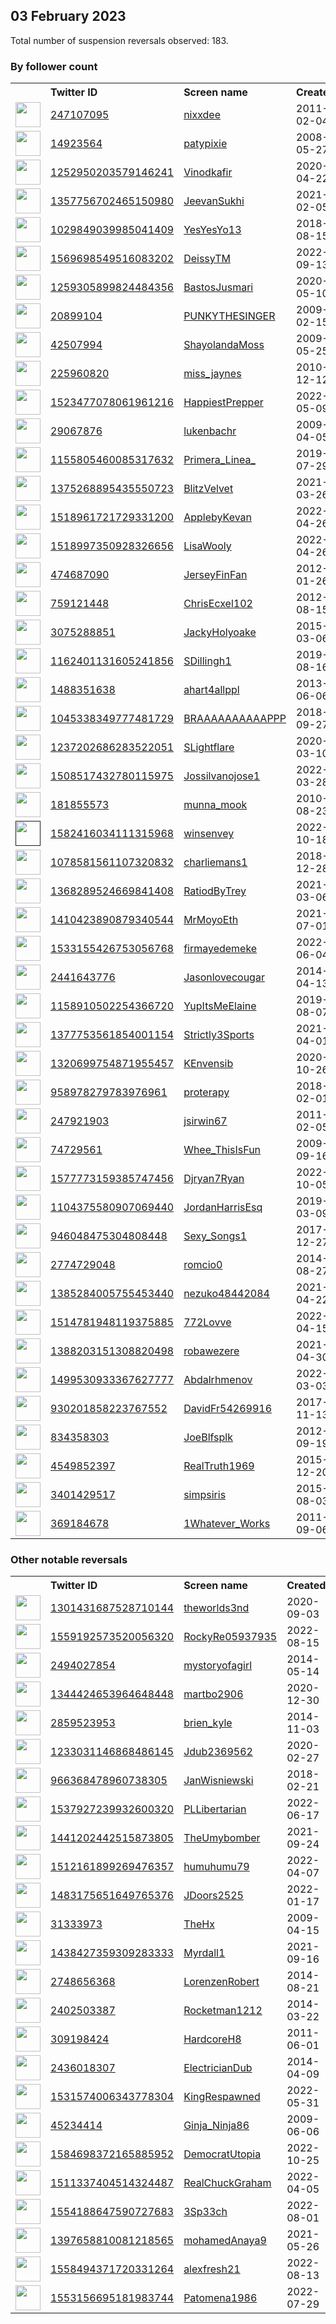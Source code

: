 
## 03 February 2023
Total number of suspension reversals observed: 183.

### By follower count
<table><tr><th></th><th align="left">Twitter ID</th><th align="left">Screen name</th>
<th align="left">Created</th><th align="left">Status</th><th align="left">Suspended</th><th align="left">Followers</th>
<tr><td><a href="https://pbs.twimg.com/profile_images/1521376382575546368/_Um1E7y__normal.jpg"><img src="https://pbs.twimg.com/profile_images/1521376382575546368/_Um1E7y__normal.jpg" width="40px" height="40px" align="center"/></a></td><td><a href="https://twitter.com/intent/user?user_id=247107095">247107095</a></td><td><a href="https://twitter.com/nixxdee">nixxdee</a></td><td>2011-02-04</td><td align="center"></td><td>2022-05-11</td><td>196100</td></tr>
<tr><td><a href="https://pbs.twimg.com/profile_images/1605772746524426245/6WFj0FDq_normal.jpg"><img src="https://pbs.twimg.com/profile_images/1605772746524426245/6WFj0FDq_normal.jpg" width="40px" height="40px" align="center"/></a></td><td><a href="https://twitter.com/intent/user?user_id=14923564">14923564</a></td><td><a href="https://twitter.com/patypixie">patypixie</a></td><td>2008-05-27</td><td align="center"></td><td>2023-01-28</td><td>78029</td></tr>
<tr><td><a href="https://pbs.twimg.com/profile_images/1620596476761223168/4_9_vJve_normal.jpg"><img src="https://pbs.twimg.com/profile_images/1620596476761223168/4_9_vJve_normal.jpg" width="40px" height="40px" align="center"/></a></td><td><a href="https://twitter.com/intent/user?user_id=1252950203579146241">1252950203579146241</a></td><td><a href="https://twitter.com/Vinodkafir">Vinodkafir</a></td><td>2020-04-22</td><td align="center"></td><td></td><td>58345</td></tr>
<tr><td><a href="https://pbs.twimg.com/profile_images/1441585341744521216/3uob9TUU_normal.jpg"><img src="https://pbs.twimg.com/profile_images/1441585341744521216/3uob9TUU_normal.jpg" width="40px" height="40px" align="center"/></a></td><td><a href="https://twitter.com/intent/user?user_id=1357756702465150980">1357756702465150980</a></td><td><a href="https://twitter.com/JeevanSukhi">JeevanSukhi</a></td><td>2021-02-05</td><td align="center"></td><td>2022-10-08</td><td>38636</td></tr>
<tr><td><a href="https://pbs.twimg.com/profile_images/1408810998467743744/ERV6AQsU_normal.jpg"><img src="https://pbs.twimg.com/profile_images/1408810998467743744/ERV6AQsU_normal.jpg" width="40px" height="40px" align="center"/></a></td><td><a href="https://twitter.com/intent/user?user_id=1029849039985041409">1029849039985041409</a></td><td><a href="https://twitter.com/YesYesYo13">YesYesYo13</a></td><td>2018-08-15</td><td align="center"></td><td>2022-11-02</td><td>28894</td></tr>
<tr><td><a href="https://pbs.twimg.com/profile_images/1580212692568211459/S_B14LwD_normal.jpg"><img src="https://pbs.twimg.com/profile_images/1580212692568211459/S_B14LwD_normal.jpg" width="40px" height="40px" align="center"/></a></td><td><a href="https://twitter.com/intent/user?user_id=1569698549516083202">1569698549516083202</a></td><td><a href="https://twitter.com/DeissyTM">DeissyTM</a></td><td>2022-09-13</td><td align="center"></td><td>2023-01-25</td><td>20521</td></tr>
<tr><td><a href="https://pbs.twimg.com/profile_images/1525436445913141249/ISrZMWBL_normal.jpg"><img src="https://pbs.twimg.com/profile_images/1525436445913141249/ISrZMWBL_normal.jpg" width="40px" height="40px" align="center"/></a></td><td><a href="https://twitter.com/intent/user?user_id=1259305899824484356">1259305899824484356</a></td><td><a href="https://twitter.com/BastosJusmari">BastosJusmari</a></td><td>2020-05-10</td><td align="center"></td><td>2022-06-19</td><td>19761</td></tr>
<tr><td><a href="https://pbs.twimg.com/profile_images/1619341770696835072/jGdU0giH_normal.jpg"><img src="https://pbs.twimg.com/profile_images/1619341770696835072/jGdU0giH_normal.jpg" width="40px" height="40px" align="center"/></a></td><td><a href="https://twitter.com/intent/user?user_id=20899104">20899104</a></td><td><a href="https://twitter.com/PUNKYTHESINGER">PUNKYTHESINGER</a></td><td>2009-02-15</td><td align="center"></td><td>2022-11-09</td><td>14441</td></tr>
<tr><td><a href="https://pbs.twimg.com/profile_images/1590821964251373568/UIyMFbop_normal.jpg"><img src="https://pbs.twimg.com/profile_images/1590821964251373568/UIyMFbop_normal.jpg" width="40px" height="40px" align="center"/></a></td><td><a href="https://twitter.com/intent/user?user_id=42507994">42507994</a></td><td><a href="https://twitter.com/ShayolandaMoss">ShayolandaMoss</a></td><td>2009-05-25</td><td align="center">🔒</td><td>2023-01-15</td><td>9007</td></tr>
<tr><td><a href="https://pbs.twimg.com/profile_images/1621660622365548547/9C5z0j8J_normal.jpg"><img src="https://pbs.twimg.com/profile_images/1621660622365548547/9C5z0j8J_normal.jpg" width="40px" height="40px" align="center"/></a></td><td><a href="https://twitter.com/intent/user?user_id=225960820">225960820</a></td><td><a href="https://twitter.com/miss_jaynes">miss_jaynes</a></td><td>2010-12-12</td><td align="center">🔒</td><td></td><td>7390</td></tr>
<tr><td><a href="https://pbs.twimg.com/profile_images/1523510817110462464/Kc0A9utB_normal.jpg"><img src="https://pbs.twimg.com/profile_images/1523510817110462464/Kc0A9utB_normal.jpg" width="40px" height="40px" align="center"/></a></td><td><a href="https://twitter.com/intent/user?user_id=1523477078061961216">1523477078061961216</a></td><td><a href="https://twitter.com/HappiestPrepper">HappiestPrepper</a></td><td>2022-05-09</td><td align="center"></td><td>2023-01-21</td><td>3460</td></tr>
<tr><td><a href="https://pbs.twimg.com/profile_images/139920263/lukenbachr1229460372_normal.jpg"><img src="https://pbs.twimg.com/profile_images/139920263/lukenbachr1229460372_normal.jpg" width="40px" height="40px" align="center"/></a></td><td><a href="https://twitter.com/intent/user?user_id=29067876">29067876</a></td><td><a href="https://twitter.com/lukenbachr">lukenbachr</a></td><td>2009-04-05</td><td align="center"></td><td>2023-01-01</td><td>3351</td></tr>
<tr><td><a href="https://pbs.twimg.com/profile_images/1199647702184796161/pBJwWEB4_normal.jpg"><img src="https://pbs.twimg.com/profile_images/1199647702184796161/pBJwWEB4_normal.jpg" width="40px" height="40px" align="center"/></a></td><td><a href="https://twitter.com/intent/user?user_id=1155805460085317632">1155805460085317632</a></td><td><a href="https://twitter.com/Primera_Linea_">Primera_Linea_</a></td><td>2019-07-29</td><td align="center"></td><td>2022-06-22</td><td>3127</td></tr>
<tr><td><a href="https://pbs.twimg.com/profile_images/1581220608503083008/B1x-Grpi_normal.jpg"><img src="https://pbs.twimg.com/profile_images/1581220608503083008/B1x-Grpi_normal.jpg" width="40px" height="40px" align="center"/></a></td><td><a href="https://twitter.com/intent/user?user_id=1375268895435550723">1375268895435550723</a></td><td><a href="https://twitter.com/BlitzVelvet">BlitzVelvet</a></td><td>2021-03-26</td><td align="center"></td><td>2023-01-12</td><td>2928</td></tr>
<tr><td><a href="https://pbs.twimg.com/profile_images/1603227241974059008/94TO8Ulb_normal.jpg"><img src="https://pbs.twimg.com/profile_images/1603227241974059008/94TO8Ulb_normal.jpg" width="40px" height="40px" align="center"/></a></td><td><a href="https://twitter.com/intent/user?user_id=1518961721729331200">1518961721729331200</a></td><td><a href="https://twitter.com/ApplebyKevan">ApplebyKevan</a></td><td>2022-04-26</td><td align="center"></td><td>2022-12-25</td><td>2721</td></tr>
<tr><td><a href="https://pbs.twimg.com/profile_images/1518998467003224068/LPHY0U1A_normal.jpg"><img src="https://pbs.twimg.com/profile_images/1518998467003224068/LPHY0U1A_normal.jpg" width="40px" height="40px" align="center"/></a></td><td><a href="https://twitter.com/intent/user?user_id=1518997350928326656">1518997350928326656</a></td><td><a href="https://twitter.com/LisaWooly">LisaWooly</a></td><td>2022-04-26</td><td align="center"></td><td>2023-01-14</td><td>2638</td></tr>
<tr><td><a href="https://pbs.twimg.com/profile_images/1564314161345183746/CVoFHr9H_normal.jpg"><img src="https://pbs.twimg.com/profile_images/1564314161345183746/CVoFHr9H_normal.jpg" width="40px" height="40px" align="center"/></a></td><td><a href="https://twitter.com/intent/user?user_id=474687090">474687090</a></td><td><a href="https://twitter.com/JerseyFinFan">JerseyFinFan</a></td><td>2012-01-26</td><td align="center"></td><td>2022-12-07</td><td>2606</td></tr>
<tr><td><a href="https://pbs.twimg.com/profile_images/1601754206628716545/OE2abiRv_normal.jpg"><img src="https://pbs.twimg.com/profile_images/1601754206628716545/OE2abiRv_normal.jpg" width="40px" height="40px" align="center"/></a></td><td><a href="https://twitter.com/intent/user?user_id=759121448">759121448</a></td><td><a href="https://twitter.com/ChrisEcxel102">ChrisEcxel102</a></td><td>2012-08-15</td><td align="center"></td><td>2023-01-27</td><td>2541</td></tr>
<tr><td><a href="https://pbs.twimg.com/profile_images/903157643379912704/yzhKhl8Q_normal.jpg"><img src="https://pbs.twimg.com/profile_images/903157643379912704/yzhKhl8Q_normal.jpg" width="40px" height="40px" align="center"/></a></td><td><a href="https://twitter.com/intent/user?user_id=3075288851">3075288851</a></td><td><a href="https://twitter.com/JackyHolyoake">JackyHolyoake</a></td><td>2015-03-06</td><td align="center"></td><td></td><td>2459</td></tr>
<tr><td><a href="https://pbs.twimg.com/profile_images/1205894737942724608/igTJizUR_normal.jpg"><img src="https://pbs.twimg.com/profile_images/1205894737942724608/igTJizUR_normal.jpg" width="40px" height="40px" align="center"/></a></td><td><a href="https://twitter.com/intent/user?user_id=1162401131605241856">1162401131605241856</a></td><td><a href="https://twitter.com/SDillingh1">SDillingh1</a></td><td>2019-08-16</td><td align="center"></td><td>2023-01-03</td><td>2326</td></tr>
<tr><td><a href="https://pbs.twimg.com/profile_images/1620201975840395267/JqVH9a1S_normal.jpg"><img src="https://pbs.twimg.com/profile_images/1620201975840395267/JqVH9a1S_normal.jpg" width="40px" height="40px" align="center"/></a></td><td><a href="https://twitter.com/intent/user?user_id=1488351638">1488351638</a></td><td><a href="https://twitter.com/ahart4allppl">ahart4allppl</a></td><td>2013-06-06</td><td align="center"></td><td></td><td>2264</td></tr>
<tr><td><a href="https://pbs.twimg.com/profile_images/1291985443936849920/Bc_Q3kwT_normal.jpg"><img src="https://pbs.twimg.com/profile_images/1291985443936849920/Bc_Q3kwT_normal.jpg" width="40px" height="40px" align="center"/></a></td><td><a href="https://twitter.com/intent/user?user_id=1045338349777481729">1045338349777481729</a></td><td><a href="https://twitter.com/BRAAAAAAAAAAPPP">BRAAAAAAAAAAPPP</a></td><td>2018-09-27</td><td align="center">🔒</td><td></td><td>2054</td></tr>
<tr><td><a href="https://pbs.twimg.com/profile_images/1525960278323744769/ZFgcPfYN_normal.jpg"><img src="https://pbs.twimg.com/profile_images/1525960278323744769/ZFgcPfYN_normal.jpg" width="40px" height="40px" align="center"/></a></td><td><a href="https://twitter.com/intent/user?user_id=1237202686283522051">1237202686283522051</a></td><td><a href="https://twitter.com/SLightflare">SLightflare</a></td><td>2020-03-10</td><td align="center"></td><td>2022-05-25</td><td>2033</td></tr>
<tr><td><a href="https://pbs.twimg.com/profile_images/1548369358010793984/unqcU97l_normal.jpg"><img src="https://pbs.twimg.com/profile_images/1548369358010793984/unqcU97l_normal.jpg" width="40px" height="40px" align="center"/></a></td><td><a href="https://twitter.com/intent/user?user_id=1508517432780115975">1508517432780115975</a></td><td><a href="https://twitter.com/Jossilvanojose1">Jossilvanojose1</a></td><td>2022-03-28</td><td align="center"></td><td>2022-11-07</td><td>1796</td></tr>
<tr><td><a href="https://pbs.twimg.com/profile_images/1560024228182859777/RnQgniRI_normal.jpg"><img src="https://pbs.twimg.com/profile_images/1560024228182859777/RnQgniRI_normal.jpg" width="40px" height="40px" align="center"/></a></td><td><a href="https://twitter.com/intent/user?user_id=181855573">181855573</a></td><td><a href="https://twitter.com/munna_mook">munna_mook</a></td><td>2010-08-23</td><td align="center"></td><td>2023-01-19</td><td>1777</td></tr>
<tr><td><a href=""><img src="" width="40px" height="40px" align="center"/></a></td><td><a href="https://twitter.com/intent/user?user_id=1582416034111315968">1582416034111315968</a></td><td><a href="https://twitter.com/winsenvey">winsenvey</a></td><td>2022-10-18</td><td align="center"></td><td>2023-01-23</td><td>1666</td></tr>
<tr><td><a href="https://pbs.twimg.com/profile_images/1622799516247130113/mGc0MByq_normal.jpg"><img src="https://pbs.twimg.com/profile_images/1622799516247130113/mGc0MByq_normal.jpg" width="40px" height="40px" align="center"/></a></td><td><a href="https://twitter.com/intent/user?user_id=1078581561107320832">1078581561107320832</a></td><td><a href="https://twitter.com/charliemans1">charliemans1</a></td><td>2018-12-28</td><td align="center"></td><td>2023-01-24</td><td>1648</td></tr>
<tr><td><a href="https://pbs.twimg.com/profile_images/1623135278172094464/EEuCCOJ4_normal.jpg"><img src="https://pbs.twimg.com/profile_images/1623135278172094464/EEuCCOJ4_normal.jpg" width="40px" height="40px" align="center"/></a></td><td><a href="https://twitter.com/intent/user?user_id=1368289524669841408">1368289524669841408</a></td><td><a href="https://twitter.com/RatiodByTrey">RatiodByTrey</a></td><td>2021-03-06</td><td align="center"></td><td></td><td>1472</td></tr>
<tr><td><a href="https://pbs.twimg.com/profile_images/1623117063752491009/-E0YBdf1_normal.jpg"><img src="https://pbs.twimg.com/profile_images/1623117063752491009/-E0YBdf1_normal.jpg" width="40px" height="40px" align="center"/></a></td><td><a href="https://twitter.com/intent/user?user_id=1410423890879340544">1410423890879340544</a></td><td><a href="https://twitter.com/MrMoyoEth">MrMoyoEth</a></td><td>2021-07-01</td><td align="center"></td><td>2023-01-31</td><td>1452</td></tr>
<tr><td><a href="https://pbs.twimg.com/profile_images/1620666200878620673/zJ9nDHB1_normal.jpg"><img src="https://pbs.twimg.com/profile_images/1620666200878620673/zJ9nDHB1_normal.jpg" width="40px" height="40px" align="center"/></a></td><td><a href="https://twitter.com/intent/user?user_id=1533155426753056768">1533155426753056768</a></td><td><a href="https://twitter.com/firmayedemeke">firmayedemeke</a></td><td>2022-06-04</td><td align="center"></td><td>2023-01-13</td><td>1436</td></tr>
<tr><td><a href="https://pbs.twimg.com/profile_images/501487413248536577/cctMo0Kw_normal.jpeg"><img src="https://pbs.twimg.com/profile_images/501487413248536577/cctMo0Kw_normal.jpeg" width="40px" height="40px" align="center"/></a></td><td><a href="https://twitter.com/intent/user?user_id=2441643776">2441643776</a></td><td><a href="https://twitter.com/Jasonlovecougar">Jasonlovecougar</a></td><td>2014-04-13</td><td align="center"></td><td></td><td>1397</td></tr>
<tr><td><a href="https://pbs.twimg.com/profile_images/1546169417419132928/4J42MM0J_normal.jpg"><img src="https://pbs.twimg.com/profile_images/1546169417419132928/4J42MM0J_normal.jpg" width="40px" height="40px" align="center"/></a></td><td><a href="https://twitter.com/intent/user?user_id=1158910502254366720">1158910502254366720</a></td><td><a href="https://twitter.com/YupItsMeElaine">YupItsMeElaine</a></td><td>2019-08-07</td><td align="center"></td><td>2022-11-15</td><td>1383</td></tr>
<tr><td><a href="https://pbs.twimg.com/profile_images/1612117754122829829/mV4LW3pl_normal.jpg"><img src="https://pbs.twimg.com/profile_images/1612117754122829829/mV4LW3pl_normal.jpg" width="40px" height="40px" align="center"/></a></td><td><a href="https://twitter.com/intent/user?user_id=1377753561854001154">1377753561854001154</a></td><td><a href="https://twitter.com/Strictly3Sports">Strictly3Sports</a></td><td>2021-04-01</td><td align="center"></td><td>2023-01-12</td><td>1361</td></tr>
<tr><td><a href="https://pbs.twimg.com/profile_images/1602603776501850113/pkgTkv7H_normal.jpg"><img src="https://pbs.twimg.com/profile_images/1602603776501850113/pkgTkv7H_normal.jpg" width="40px" height="40px" align="center"/></a></td><td><a href="https://twitter.com/intent/user?user_id=1320699754871955457">1320699754871955457</a></td><td><a href="https://twitter.com/KEnvensib">KEnvensib</a></td><td>2020-10-26</td><td align="center"></td><td>2023-01-15</td><td>1297</td></tr>
<tr><td><a href="https://pbs.twimg.com/profile_images/1536252200749498370/AVJFn_Ea_normal.jpg"><img src="https://pbs.twimg.com/profile_images/1536252200749498370/AVJFn_Ea_normal.jpg" width="40px" height="40px" align="center"/></a></td><td><a href="https://twitter.com/intent/user?user_id=958978279783976961">958978279783976961</a></td><td><a href="https://twitter.com/proterapy">proterapy</a></td><td>2018-02-01</td><td align="center"></td><td>2022-12-12</td><td>1290</td></tr>
<tr><td><a href="https://pbs.twimg.com/profile_images/1592870109797924865/Ls4MyhYt_normal.jpg"><img src="https://pbs.twimg.com/profile_images/1592870109797924865/Ls4MyhYt_normal.jpg" width="40px" height="40px" align="center"/></a></td><td><a href="https://twitter.com/intent/user?user_id=247921903">247921903</a></td><td><a href="https://twitter.com/jsirwin67">jsirwin67</a></td><td>2011-02-05</td><td align="center">🔒</td><td>2022-12-06</td><td>1276</td></tr>
<tr><td><a href="https://pbs.twimg.com/profile_images/1347752977206018048/tw2OGgDC_normal.jpg"><img src="https://pbs.twimg.com/profile_images/1347752977206018048/tw2OGgDC_normal.jpg" width="40px" height="40px" align="center"/></a></td><td><a href="https://twitter.com/intent/user?user_id=74729561">74729561</a></td><td><a href="https://twitter.com/Whee_ThisIsFun">Whee_ThisIsFun</a></td><td>2009-09-16</td><td align="center"></td><td></td><td>1217</td></tr>
<tr><td><a href="https://pbs.twimg.com/profile_images/1586024621454684160/5Ea1eT2X_normal.jpg"><img src="https://pbs.twimg.com/profile_images/1586024621454684160/5Ea1eT2X_normal.jpg" width="40px" height="40px" align="center"/></a></td><td><a href="https://twitter.com/intent/user?user_id=1577773159385747456">1577773159385747456</a></td><td><a href="https://twitter.com/Djryan7Ryan">Djryan7Ryan</a></td><td>2022-10-05</td><td align="center"></td><td>2022-12-18</td><td>1216</td></tr>
<tr><td><a href="https://pbs.twimg.com/profile_images/1147832258138525697/qfv5yyOE_normal.jpg"><img src="https://pbs.twimg.com/profile_images/1147832258138525697/qfv5yyOE_normal.jpg" width="40px" height="40px" align="center"/></a></td><td><a href="https://twitter.com/intent/user?user_id=1104375580907069440">1104375580907069440</a></td><td><a href="https://twitter.com/JordanHarrisEsq">JordanHarrisEsq</a></td><td>2019-03-09</td><td align="center"></td><td></td><td>1199</td></tr>
<tr><td><a href="https://pbs.twimg.com/profile_images/1615028393375825941/mjuBGw27_normal.jpg"><img src="https://pbs.twimg.com/profile_images/1615028393375825941/mjuBGw27_normal.jpg" width="40px" height="40px" align="center"/></a></td><td><a href="https://twitter.com/intent/user?user_id=946048475304808448">946048475304808448</a></td><td><a href="https://twitter.com/Sexy_Songs1">Sexy_Songs1</a></td><td>2017-12-27</td><td align="center"></td><td>2023-01-28</td><td>1182</td></tr>
<tr><td><a href="https://pbs.twimg.com/profile_images/1557041234002190337/igD--miI_normal.jpg"><img src="https://pbs.twimg.com/profile_images/1557041234002190337/igD--miI_normal.jpg" width="40px" height="40px" align="center"/></a></td><td><a href="https://twitter.com/intent/user?user_id=2774729048">2774729048</a></td><td><a href="https://twitter.com/romcio0">romcio0</a></td><td>2014-08-27</td><td align="center"></td><td>2022-08-20</td><td>1156</td></tr>
<tr><td><a href="https://pbs.twimg.com/profile_images/1514554730420539399/c3pTPA3U_normal.jpg"><img src="https://pbs.twimg.com/profile_images/1514554730420539399/c3pTPA3U_normal.jpg" width="40px" height="40px" align="center"/></a></td><td><a href="https://twitter.com/intent/user?user_id=1385284005755453440">1385284005755453440</a></td><td><a href="https://twitter.com/nezuko48442084">nezuko48442084</a></td><td>2021-04-22</td><td align="center"></td><td>2022-04-23</td><td>1101</td></tr>
<tr><td><a href="https://pbs.twimg.com/profile_images/1607609697363787776/ubMq5P53_normal.jpg"><img src="https://pbs.twimg.com/profile_images/1607609697363787776/ubMq5P53_normal.jpg" width="40px" height="40px" align="center"/></a></td><td><a href="https://twitter.com/intent/user?user_id=1514781948119375885">1514781948119375885</a></td><td><a href="https://twitter.com/772Lovve">772Lovve</a></td><td>2022-04-15</td><td align="center"></td><td>2022-12-29</td><td>1018</td></tr>
<tr><td><a href="https://pbs.twimg.com/profile_images/1605507310432002048/xnXzHzA5_normal.jpg"><img src="https://pbs.twimg.com/profile_images/1605507310432002048/xnXzHzA5_normal.jpg" width="40px" height="40px" align="center"/></a></td><td><a href="https://twitter.com/intent/user?user_id=1388203151308820498">1388203151308820498</a></td><td><a href="https://twitter.com/robawezere">robawezere</a></td><td>2021-04-30</td><td align="center"></td><td>2023-01-10</td><td>1001</td></tr>
<tr><td><a href="https://pbs.twimg.com/profile_images/1539214578004926464/eQEfvEtU_normal.jpg"><img src="https://pbs.twimg.com/profile_images/1539214578004926464/eQEfvEtU_normal.jpg" width="40px" height="40px" align="center"/></a></td><td><a href="https://twitter.com/intent/user?user_id=1499530933367627777">1499530933367627777</a></td><td><a href="https://twitter.com/Abdalrhmenov">Abdalrhmenov</a></td><td>2022-03-03</td><td align="center"></td><td>2022-12-26</td><td>976</td></tr>
<tr><td><a href="https://pbs.twimg.com/profile_images/1403106151064129539/YcC5JXlo_normal.jpg"><img src="https://pbs.twimg.com/profile_images/1403106151064129539/YcC5JXlo_normal.jpg" width="40px" height="40px" align="center"/></a></td><td><a href="https://twitter.com/intent/user?user_id=930201858223767552">930201858223767552</a></td><td><a href="https://twitter.com/DavidFr54269916">DavidFr54269916</a></td><td>2017-11-13</td><td align="center"></td><td>2023-01-09</td><td>962</td></tr>
<tr><td><a href="https://pbs.twimg.com/profile_images/1362052564381028362/IJ9UN85v_normal.jpg"><img src="https://pbs.twimg.com/profile_images/1362052564381028362/IJ9UN85v_normal.jpg" width="40px" height="40px" align="center"/></a></td><td><a href="https://twitter.com/intent/user?user_id=834358303">834358303</a></td><td><a href="https://twitter.com/JoeBlfsplk">JoeBlfsplk</a></td><td>2012-09-19</td><td align="center"></td><td>2023-01-19</td><td>945</td></tr>
<tr><td><a href="https://pbs.twimg.com/profile_images/1108549411586666496/imjOCMIe_normal.jpg"><img src="https://pbs.twimg.com/profile_images/1108549411586666496/imjOCMIe_normal.jpg" width="40px" height="40px" align="center"/></a></td><td><a href="https://twitter.com/intent/user?user_id=4549852397">4549852397</a></td><td><a href="https://twitter.com/RealTruth1969">RealTruth1969</a></td><td>2015-12-20</td><td align="center"></td><td></td><td>935</td></tr>
<tr><td><a href="https://pbs.twimg.com/profile_images/628504199274237952/ulXnBzQL_normal.jpg"><img src="https://pbs.twimg.com/profile_images/628504199274237952/ulXnBzQL_normal.jpg" width="40px" height="40px" align="center"/></a></td><td><a href="https://twitter.com/intent/user?user_id=3401429517">3401429517</a></td><td><a href="https://twitter.com/simpsiris">simpsiris</a></td><td>2015-08-03</td><td align="center"></td><td>2022-12-25</td><td>910</td></tr>
<tr><td><a href="https://pbs.twimg.com/profile_images/1514103465836183553/o1FxxTY7_normal.jpg"><img src="https://pbs.twimg.com/profile_images/1514103465836183553/o1FxxTY7_normal.jpg" width="40px" height="40px" align="center"/></a></td><td><a href="https://twitter.com/intent/user?user_id=369184678">369184678</a></td><td><a href="https://twitter.com/1Whatever_Works">1Whatever_Works</a></td><td>2011-09-06</td><td align="center"></td><td>2022-11-09</td><td>852</td></tr>
</table>

### Other notable reversals
<table><tr><th></th><th align="left">Twitter ID</th><th align="left">Screen name</th>
<th align="left">Created</th><th align="left">Status</th><th align="left">Suspended</th><th align="left">Followers</th>
<tr><td><a href="https://pbs.twimg.com/profile_images/1577039820018393089/r62KJ3qr_normal.jpg"><img src="https://pbs.twimg.com/profile_images/1577039820018393089/r62KJ3qr_normal.jpg" width="40px" height="40px" align="center"/></a></td><td><a href="https://twitter.com/intent/user?user_id=1301431687528710144">1301431687528710144</a></td><td><a href="https://twitter.com/theworlds3nd">theworlds3nd</a></td><td>2020-09-03</td><td align="center"></td><td>2022-11-20</td><td>720</td></tr>
<tr><td><a href="https://pbs.twimg.com/profile_images/1559195427211300868/qtk3NFw-_normal.jpg"><img src="https://pbs.twimg.com/profile_images/1559195427211300868/qtk3NFw-_normal.jpg" width="40px" height="40px" align="center"/></a></td><td><a href="https://twitter.com/intent/user?user_id=1559192573520056320">1559192573520056320</a></td><td><a href="https://twitter.com/RockyRe05937935">RockyRe05937935</a></td><td>2022-08-15</td><td align="center"></td><td>2022-11-30</td><td>364</td></tr>
<tr><td><a href="https://pbs.twimg.com/profile_images/1449414138036371461/ITo23dQO_normal.jpg"><img src="https://pbs.twimg.com/profile_images/1449414138036371461/ITo23dQO_normal.jpg" width="40px" height="40px" align="center"/></a></td><td><a href="https://twitter.com/intent/user?user_id=2494027854">2494027854</a></td><td><a href="https://twitter.com/mystoryofagirl">mystoryofagirl</a></td><td>2014-05-14</td><td align="center"></td><td>2022-12-01</td><td>268</td></tr>
<tr><td><a href="https://pbs.twimg.com/profile_images/1524082414485749764/uSvtmd6p_normal.jpg"><img src="https://pbs.twimg.com/profile_images/1524082414485749764/uSvtmd6p_normal.jpg" width="40px" height="40px" align="center"/></a></td><td><a href="https://twitter.com/intent/user?user_id=1344424653964648448">1344424653964648448</a></td><td><a href="https://twitter.com/martbo2906">martbo2906</a></td><td>2020-12-30</td><td align="center"></td><td>2022-12-26</td><td>635</td></tr>
<tr><td><a href="https://pbs.twimg.com/profile_images/529381703400562689/7cRClHNc_normal.jpeg"><img src="https://pbs.twimg.com/profile_images/529381703400562689/7cRClHNc_normal.jpeg" width="40px" height="40px" align="center"/></a></td><td><a href="https://twitter.com/intent/user?user_id=2859523953">2859523953</a></td><td><a href="https://twitter.com/brien_kyle">brien_kyle</a></td><td>2014-11-03</td><td align="center"></td><td>2022-12-30</td><td>177</td></tr>
<tr><td><a href="https://pbs.twimg.com/profile_images/1602828186458492929/ZrIvR3HM_normal.jpg"><img src="https://pbs.twimg.com/profile_images/1602828186458492929/ZrIvR3HM_normal.jpg" width="40px" height="40px" align="center"/></a></td><td><a href="https://twitter.com/intent/user?user_id=1233031146868486145">1233031146868486145</a></td><td><a href="https://twitter.com/Jdub2369562">Jdub2369562</a></td><td>2020-02-27</td><td align="center"></td><td>2023-01-13</td><td>62</td></tr>
<tr><td><a href="https://pbs.twimg.com/profile_images/1505031085327065091/eL0iIz-r_normal.jpg"><img src="https://pbs.twimg.com/profile_images/1505031085327065091/eL0iIz-r_normal.jpg" width="40px" height="40px" align="center"/></a></td><td><a href="https://twitter.com/intent/user?user_id=966368478960738305">966368478960738305</a></td><td><a href="https://twitter.com/JanWisniewski">JanWisniewski</a></td><td>2018-02-21</td><td align="center"></td><td>2023-01-19</td><td>421</td></tr>
<tr><td><a href="https://pbs.twimg.com/profile_images/1537927535865888768/pGTaS9IC_normal.jpg"><img src="https://pbs.twimg.com/profile_images/1537927535865888768/pGTaS9IC_normal.jpg" width="40px" height="40px" align="center"/></a></td><td><a href="https://twitter.com/intent/user?user_id=1537927239932600320">1537927239932600320</a></td><td><a href="https://twitter.com/PLLibertarian">PLLibertarian</a></td><td>2022-06-17</td><td align="center"></td><td>2022-12-02</td><td>558</td></tr>
<tr><td><a href="https://pbs.twimg.com/profile_images/1580036410492551170/XIGOu6JM_normal.jpg"><img src="https://pbs.twimg.com/profile_images/1580036410492551170/XIGOu6JM_normal.jpg" width="40px" height="40px" align="center"/></a></td><td><a href="https://twitter.com/intent/user?user_id=1441202442515873805">1441202442515873805</a></td><td><a href="https://twitter.com/TheUmybomber">TheUmybomber</a></td><td>2021-09-24</td><td align="center"></td><td>2023-01-17</td><td>84</td></tr>
<tr><td><a href="https://pbs.twimg.com/profile_images/1580718137930031104/6w2x5JMY_normal.jpg"><img src="https://pbs.twimg.com/profile_images/1580718137930031104/6w2x5JMY_normal.jpg" width="40px" height="40px" align="center"/></a></td><td><a href="https://twitter.com/intent/user?user_id=1512161899269476357">1512161899269476357</a></td><td><a href="https://twitter.com/humuhumu79">humuhumu79</a></td><td>2022-04-07</td><td align="center"></td><td>2022-12-24</td><td>182</td></tr>
<tr><td><a href="https://pbs.twimg.com/profile_images/1483175749779697669/eWef2mtz_normal.jpg"><img src="https://pbs.twimg.com/profile_images/1483175749779697669/eWef2mtz_normal.jpg" width="40px" height="40px" align="center"/></a></td><td><a href="https://twitter.com/intent/user?user_id=1483175651649765376">1483175651649765376</a></td><td><a href="https://twitter.com/JDoors2525">JDoors2525</a></td><td>2022-01-17</td><td align="center"></td><td>2022-12-14</td><td>124</td></tr>
<tr><td><a href="https://pbs.twimg.com/profile_images/1518604877588418561/RNCl9nKx_normal.jpg"><img src="https://pbs.twimg.com/profile_images/1518604877588418561/RNCl9nKx_normal.jpg" width="40px" height="40px" align="center"/></a></td><td><a href="https://twitter.com/intent/user?user_id=31333973">31333973</a></td><td><a href="https://twitter.com/TheHx">TheHx</a></td><td>2009-04-15</td><td align="center"></td><td>2023-01-17</td><td>31</td></tr>
<tr><td><a href="https://pbs.twimg.com/profile_images/1621526798935916544/sjElCPlb_normal.jpg"><img src="https://pbs.twimg.com/profile_images/1621526798935916544/sjElCPlb_normal.jpg" width="40px" height="40px" align="center"/></a></td><td><a href="https://twitter.com/intent/user?user_id=1438427359309283333">1438427359309283333</a></td><td><a href="https://twitter.com/Myrdall1">Myrdall1</a></td><td>2021-09-16</td><td align="center"></td><td>2022-12-31</td><td>169</td></tr>
<tr><td><a href="https://pbs.twimg.com/profile_images/752275999547547648/mpxtO1uI_normal.jpg"><img src="https://pbs.twimg.com/profile_images/752275999547547648/mpxtO1uI_normal.jpg" width="40px" height="40px" align="center"/></a></td><td><a href="https://twitter.com/intent/user?user_id=2748656368">2748656368</a></td><td><a href="https://twitter.com/LorenzenRobert">LorenzenRobert</a></td><td>2014-08-21</td><td align="center"></td><td>2023-01-19</td><td>9</td></tr>
<tr><td><a href="https://pbs.twimg.com/profile_images/1586141310880473088/577NDH4t_normal.jpg"><img src="https://pbs.twimg.com/profile_images/1586141310880473088/577NDH4t_normal.jpg" width="40px" height="40px" align="center"/></a></td><td><a href="https://twitter.com/intent/user?user_id=2402503387">2402503387</a></td><td><a href="https://twitter.com/Rocketman1212">Rocketman1212</a></td><td>2014-03-22</td><td align="center"></td><td>2022-11-29</td><td>2</td></tr>
<tr><td><a href="https://pbs.twimg.com/profile_images/1398148220212105216/in7MczSD_normal.jpg"><img src="https://pbs.twimg.com/profile_images/1398148220212105216/in7MczSD_normal.jpg" width="40px" height="40px" align="center"/></a></td><td><a href="https://twitter.com/intent/user?user_id=309198424">309198424</a></td><td><a href="https://twitter.com/HardcoreH8">HardcoreH8</a></td><td>2011-06-01</td><td align="center">🔒</td><td>2022-12-16</td><td>167</td></tr>
<tr><td><a href="https://pbs.twimg.com/profile_images/1559186358882680832/WkhCtx2F_normal.jpg"><img src="https://pbs.twimg.com/profile_images/1559186358882680832/WkhCtx2F_normal.jpg" width="40px" height="40px" align="center"/></a></td><td><a href="https://twitter.com/intent/user?user_id=2436018307">2436018307</a></td><td><a href="https://twitter.com/ElectricianDub">ElectricianDub</a></td><td>2014-04-09</td><td align="center"></td><td>2023-01-21</td><td>334</td></tr>
<tr><td><a href="https://abs.twimg.com/sticky/default_profile_images/default_profile_normal.png"><img src="https://abs.twimg.com/sticky/default_profile_images/default_profile_normal.png" width="40px" height="40px" align="center"/></a></td><td><a href="https://twitter.com/intent/user?user_id=1531574006343778304">1531574006343778304</a></td><td><a href="https://twitter.com/KingRespawned">KingRespawned</a></td><td>2022-05-31</td><td align="center"></td><td>2022-11-14</td><td>0</td></tr>
<tr><td><a href="https://pbs.twimg.com/profile_images/1587236586202304512/wZPJVHnq_normal.jpg"><img src="https://pbs.twimg.com/profile_images/1587236586202304512/wZPJVHnq_normal.jpg" width="40px" height="40px" align="center"/></a></td><td><a href="https://twitter.com/intent/user?user_id=45234414">45234414</a></td><td><a href="https://twitter.com/Ginja_Ninja86">Ginja_Ninja86</a></td><td>2009-06-06</td><td align="center"></td><td>2023-01-02</td><td>638</td></tr>
<tr><td><a href="https://pbs.twimg.com/profile_images/1584698931975491585/q-cDwgNC_normal.jpg"><img src="https://pbs.twimg.com/profile_images/1584698931975491585/q-cDwgNC_normal.jpg" width="40px" height="40px" align="center"/></a></td><td><a href="https://twitter.com/intent/user?user_id=1584698372165885952">1584698372165885952</a></td><td><a href="https://twitter.com/DemocratUtopia">DemocratUtopia</a></td><td>2022-10-25</td><td align="center"></td><td>2023-01-20</td><td>22</td></tr>
<tr><td><a href="https://pbs.twimg.com/profile_images/1511338257501597702/oUYcu2ez_normal.jpg"><img src="https://pbs.twimg.com/profile_images/1511338257501597702/oUYcu2ez_normal.jpg" width="40px" height="40px" align="center"/></a></td><td><a href="https://twitter.com/intent/user?user_id=1511337404514324487">1511337404514324487</a></td><td><a href="https://twitter.com/RealChuckGraham">RealChuckGraham</a></td><td>2022-04-05</td><td align="center"></td><td>2023-01-20</td><td>623</td></tr>
<tr><td><a href="https://pbs.twimg.com/profile_images/1605002313218801665/jh07hUkJ_normal.jpg"><img src="https://pbs.twimg.com/profile_images/1605002313218801665/jh07hUkJ_normal.jpg" width="40px" height="40px" align="center"/></a></td><td><a href="https://twitter.com/intent/user?user_id=1554188647590727683">1554188647590727683</a></td><td><a href="https://twitter.com/3Sp33ch">3Sp33ch</a></td><td>2022-08-01</td><td align="center"></td><td>2023-01-19</td><td>421</td></tr>
<tr><td><a href="https://pbs.twimg.com/profile_images/1614083801499459586/x97ctb0f_normal.jpg"><img src="https://pbs.twimg.com/profile_images/1614083801499459586/x97ctb0f_normal.jpg" width="40px" height="40px" align="center"/></a></td><td><a href="https://twitter.com/intent/user?user_id=1397658810081218565">1397658810081218565</a></td><td><a href="https://twitter.com/mohamedAnaya9">mohamedAnaya9</a></td><td>2021-05-26</td><td align="center"></td><td>2023-01-21</td><td>311</td></tr>
<tr><td><a href="https://pbs.twimg.com/profile_images/1558613855130898433/TawBwZ-Q_normal.jpg"><img src="https://pbs.twimg.com/profile_images/1558613855130898433/TawBwZ-Q_normal.jpg" width="40px" height="40px" align="center"/></a></td><td><a href="https://twitter.com/intent/user?user_id=1558494371720331264">1558494371720331264</a></td><td><a href="https://twitter.com/alexfresh21">alexfresh21</a></td><td>2022-08-13</td><td align="center"></td><td>2023-01-27</td><td>64</td></tr>
<tr><td><a href="https://pbs.twimg.com/profile_images/1553156768909459459/yGgr86o4_normal.jpg"><img src="https://pbs.twimg.com/profile_images/1553156768909459459/yGgr86o4_normal.jpg" width="40px" height="40px" align="center"/></a></td><td><a href="https://twitter.com/intent/user?user_id=1553156695181983744">1553156695181983744</a></td><td><a href="https://twitter.com/Patomena1986">Patomena1986</a></td><td>2022-07-29</td><td align="center"></td><td>2023-01-03</td><td>5</td></tr>
</table>
